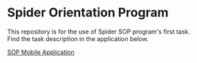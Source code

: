 # Spider Orientation Program

This repository is for the use of Spider SOP program's first task.<br/>
Find the task description in the application below.<br/>

[SOP Mobile Application](https://play.google.com/store/apps/details?id=com.spider.sop_20)
